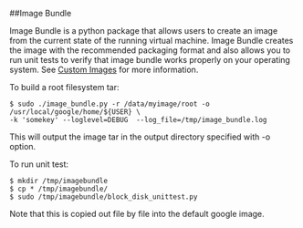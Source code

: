 ##Image Bundle

Image Bundle is a python package that allows users to create an image from the current state of the running virtual machine. Image Bundle creates the image with the recommended packaging format and also allows you to run unit tests to verify that image bundle works properly on your operating system. See [Custom Images](https://developers.google.com/compute/docs/images#bundle_image) for more information.

To build a root filesystem tar:

    $ sudo ./image_bundle.py -r /data/myimage/root -o /usr/local/google/home/${USER} \
    -k 'somekey' --loglevel=DEBUG  --log_file=/tmp/image_bundle.log

This will output the image tar in the output directory specified with -o option.

To run unit test:

    $ mkdir /tmp/imagebundle
    $ cp * /tmp/imagebundle/
    $ sudo /tmp/imagebundle/block_disk_unittest.py

Note that this is copied out file by file into the default google image.
